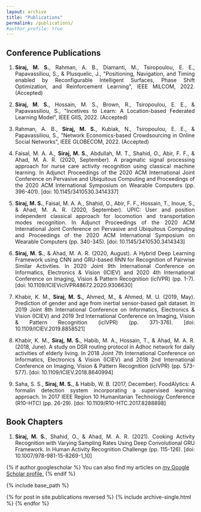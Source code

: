 ```yaml
---
layout: archive
title: "Publications"
permalink: /publications/
#author_profile: true
---
```


<H2>Conference Publications</H2>

<ol>
  <li><p align="justify"><b>Siraj, M. S.</b>, Rahman, A. B., Diamanti, M., Tsiropoulou, E. E., Papavassiliou, S., & Plusquelic, J., "Positioning, Navigation, and Timing enabled by Reconfigurable Intelligent Surfaces, Phase Shift Optimization, and Reinforcement Learning", IEEE MILCOM, 2022. (Accepted)</p></li>
  <li><p align="justify"><b>Siraj, M. S.</b>, Hossain, M. S., Brown, R., Tsiropoulou, E. E., & Papavassiliou, S., "Incetives to Learn: A Location-based Federated Learning Model", IEEE GIIS, 2022. (Accepted)</p></li>
  <li><p align="justify">Rahman, A. B., <b>Siraj, M. S.</b>, Kubiak, N., Tsiropoulou, E. E., & Papavassiliou, S., "Network Economics-based Crowdsourcing in Online Social Networks", IEEE GLOBECOM, 2022. (Accepted)</p></li> 
  <li><p align="justify">Faisal, M. A. A., <b>Siraj, M. S.</b>, Abdullah, M. T., Shahid, O., Abir, F. F., & Ahad, M. A. R. (2020, September). A pragmatic signal processing approach for nurse care activity recognition using classical machine learning. In Adjunct Proceedings of the 2020 ACM International Joint Conference on Pervasive and Ubiquitous Computing and Proceedings of the 2020 ACM International Symposium on Wearable Computers (pp. 396-401). [doi: 10.1145/3410530.3414337]</p></li>
  <li><p align="justify"><b>Siraj, M. S.</b>, Faisal, M. A. A., Shahid, O., Abir, F. F., Hossain, T., Inoue, S., & Ahad, M. A. R. (2020, September). UPIC: User and position independent classical approach for locomotion and transportation modes recognition. In Adjunct Proceedings of the 2020 ACM International Joint Conference on Pervasive and Ubiquitous Computing and Proceedings of the 2020 ACM International Symposium on Wearable Computers (pp. 340-345). [doi: 10.1145/3410530.3414343]</p></li> 
  <li><p align="justify"><b>Siraj, M. S.</b>, & Ahad, M. A. R. (2020, August). A Hybrid Deep Learning Framework using CNN and GRU-based RNN for Recognition of Pairwise Similar Activities. In 2020 Joint 9th International Conference on Informatics, Electronics & Vision (ICIEV) and 2020 4th International Conference on Imaging, Vision & Pattern Recognition (icIVPR) (pp. 1-7). [doi: 10.1109/ICIEVicIVPR48672.2020.9306630]</p></li>
  <li><p align="justify">Khabir, K. M., <b>Siraj, M. S.</b>, Ahmed, M., & Ahmed, M. U. (2019, May). Prediction of gender and age from inertial sensor-based gait dataset. In 2019 Joint 8th International Conference on Informatics, Electronics & Vision (ICIEV) and 2019 3rd International Conference on Imaging, Vision & Pattern Recognition (icIVPR) (pp. 371-376). [doi: 10.1109/ICIEV.2019.8858521]</p></li> 
  <li><p align="justify">Khabir, K. M., <b>Siraj, M. S.</b>, Habib, M. A., Hossain, T., & Ahad, M. A. R. (2018, June). A study on DSR routing protocol in Adhoc network for daily activities of elderly living. In 2018 Joint 7th International Conference on Informatics, Electronics & Vision (ICIEV) and 2018 2nd International Conference on Imaging, Vision & Pattern Recognition (icIVPR) (pp. 573-577). [doi: 10.1109/ICIEV.2018.8640994]</p></li>
  <li><p align="justify">Saha, S. S., <b>Siraj, M. S.</b>, & Habib, W. B. (2017, December). FoodAlytics: A formalin detection system incorporating a supervised learning approach. In 2017 IEEE Region 10 Humanitarian Technology Conference (R10-HTC) (pp. 26-29). [doi: 10.1109/R10-HTC.2017.8288898]</p></li>
</ol>

<H2>Book Chapters</H2>

<ol>
<li><p align="justify"><b>Siraj, M. S.</b>, Shahid, O., & Ahad, M. A. R. (2021). Cooking Activity Recognition with Varying Sampling Rates Using Deep Convolutional GRU Framework. In Human Activity Recognition Challenge (pp. 115-126). [doi: 10.1007/978-981-15-8269-1_10]</p></li>
</ol>

{% if author.googlescholar %}
  You can also find my articles on <u><a href="{{author.googlescholar}}">my Google Scholar profile</a>.</u>
{% endif %}

{% include base_path %}

{% for post in site.publications reversed %}
  {% include archive-single.html %}
{% endfor %}

